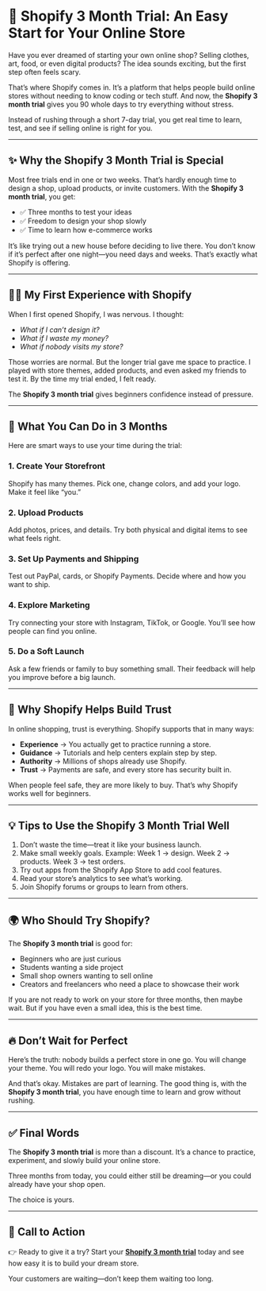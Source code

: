 
# 🌟 Shopify 3 Month Trial: An Easy Start for Your Online Store  

Have you ever dreamed of starting your own online shop? Selling clothes, art, food, or even digital products? The idea sounds exciting, but the first step often feels scary.  

That’s where Shopify comes in. It’s a platform that helps people build online stores without needing to know coding or tech stuff. And now, the **Shopify 3 month trial** gives you 90 whole days to try everything without stress.  

Instead of rushing through a short 7-day trial, you get real time to learn, test, and see if selling online is right for you.  

---

## ✨ Why the Shopify 3 Month Trial is Special  

Most free trials end in one or two weeks. That’s hardly enough time to design a shop, upload products, or invite customers. With the **Shopify 3 month trial**, you get:  

- ✅ Three months to test your ideas  
- ✅ Freedom to design your shop slowly  
- ✅ Time to learn how e-commerce works  

It’s like trying out a new house before deciding to live there. You don’t know if it’s perfect after one night—you need days and weeks. That’s exactly what Shopify is offering.  

---

## 👩‍💻 My First Experience with Shopify  

When I first opened Shopify, I was nervous. I thought:  

- *What if I can’t design it?*  
- *What if I waste my money?*  
- *What if nobody visits my store?*  

Those worries are normal. But the longer trial gave me space to practice. I played with store themes, added products, and even asked my friends to test it. By the time my trial ended, I felt ready.  

The **Shopify 3 month trial** gives beginners confidence instead of pressure.  

---

## 🔧 What You Can Do in 3 Months  

Here are smart ways to use your time during the trial:  

### 1. Create Your Storefront  
Shopify has many themes. Pick one, change colors, and add your logo. Make it feel like “you.”  

### 2. Upload Products  
Add photos, prices, and details. Try both physical and digital items to see what feels right.  

### 3. Set Up Payments and Shipping  
Test out PayPal, cards, or Shopify Payments. Decide where and how you want to ship.  

### 4. Explore Marketing  
Try connecting your store with Instagram, TikTok, or Google. You’ll see how people can find you online.  

### 5. Do a Soft Launch  
Ask a few friends or family to buy something small. Their feedback will help you improve before a big launch.  

---

## 📖 Why Shopify Helps Build Trust  

In online shopping, trust is everything. Shopify supports that in many ways:  

- **Experience** → You actually get to practice running a store.  
- **Guidance** → Tutorials and help centers explain step by step.  
- **Authority** → Millions of shops already use Shopify.  
- **Trust** → Payments are safe, and every store has security built in.  

When people feel safe, they are more likely to buy. That’s why Shopify works well for beginners.  

---

## 💡 Tips to Use the Shopify 3 Month Trial Well  

1. Don’t waste the time—treat it like your business launch.  
2. Make small weekly goals. Example: Week 1 → design. Week 2 → products. Week 3 → test orders.  
3. Try out apps from the Shopify App Store to add cool features.  
4. Read your store’s analytics to see what’s working.  
5. Join Shopify forums or groups to learn from others.  

---

## 🌍 Who Should Try Shopify?  

The **Shopify 3 month trial** is good for:  

- Beginners who are just curious  
- Students wanting a side project  
- Small shop owners wanting to sell online  
- Creators and freelancers who need a place to showcase their work  

If you are not ready to work on your store for three months, then maybe wait. But if you have even a small idea, this is the best time.  

---

## 🔥 Don’t Wait for Perfect  

Here’s the truth: nobody builds a perfect store in one go. You will change your theme. You will redo your logo. You will make mistakes.  

And that’s okay. Mistakes are part of learning. The good thing is, with the **Shopify 3 month trial**, you have enough time to learn and grow without rushing.  

---

## ✅ Final Words  

The **Shopify 3 month trial** is more than a discount. It’s a chance to practice, experiment, and slowly build your online store.  

Three months from today, you could either still be dreaming—or you could already have your shop open.  

The choice is yours.  

---

## 🚀 Call to Action  

👉 Ready to give it a try? Start your **[Shopify 3 month trial](https://yamuparkoti.com/Go-Shopify)** today and see how easy it is to build your dream store.  

Your customers are waiting—don’t keep them waiting too long.  
